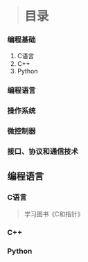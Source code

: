 > # 目录
### 编程基础
1. C语言
2. C++
3. Python
### 编程语言
### 操作系统
### 微控制器
### 接口、协议和通信技术







## 编程语言
### C语言
> 学习图书《C和指针》
### C++                                                                    
### Python      